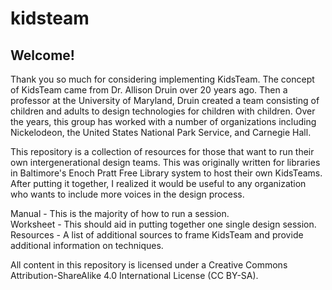 # kidsteam
## Welcome! 
Thank you so much for considering implementing KidsTeam. The concept of KidsTeam came from Dr. Allison Druin over 20 years ago. Then a professor at the University of Maryland, Druin created a team consisting of children and adults to design technologies for children with children. Over the years, this group has worked with a number of organizations including Nickelodeon, the United States National Park Service, and Carnegie Hall.  

This repository is a collection of resources for those that want to run their own intergenerational design teams. This was originally written for libraries in Baltimore's Enoch Pratt Free Library system to host their own KidsTeams. After putting it together, I realized it would be useful to any organization who wants to include more voices in the design process.

Manual - This is the majority of how to run a session.  
Worksheet - This should aid in putting together one single design session.  
Resources - A list of additional sources to frame KidsTeam and provide additional information on techniques.


All content in this repository is licensed under a Creative Commons Attribution-ShareAlike 4.0 International License (CC BY-SA).
